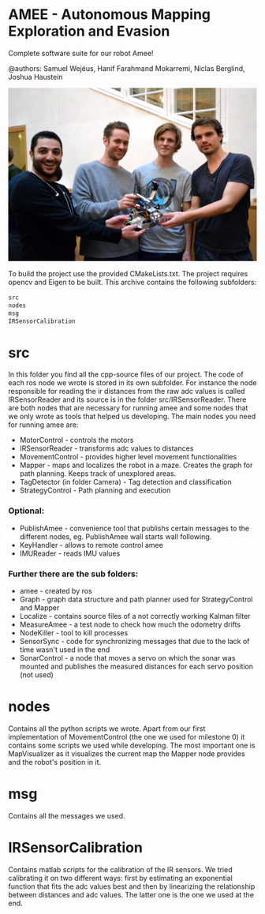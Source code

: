 # AMEE - Autonomous Mapping Exploration and Evasion

Complete software suite for our robot Amee!

@authors: Samuel Wejéus, Hanif Farahmand Mokarremi, Niclas Berglind, Joshua Haustein

![Amee Crew](crew.jpg "Amee Crew")

To build the project use the provided CMakeLists.txt. The project requires opencv and Eigen to be built. This archive contains the following subfolders:

	src
	nodes
	msg
	IRSensorCalibration

# src
In this folder you find all the cpp-source files of our project. The code of each ros node we wrote is stored in its own subfolder. For instance the node responsible for reading the ir distances from the raw adc values is called IRSensorReader and its source is in the folder src/IRSensorReader. There are both nodes that are necessary for running amee and some nodes that we only wrote as tools that helped us developing. The main nodes you need for running amee are:

* MotorControl - controls the motors
* IRSensorReader - transforms adc values to distances
* MovementControl	- provides higher level movement functionalities
* Mapper - maps and localizes the robot in a maze. Creates the graph for path planning. Keeps track of unexplored areas.
* TagDetector (in folder Camera) - Tag detection and classification
* StrategyControl	- Path planning and execution

### Optional:
* PublishAmee	- convenience tool that publishs certain messages to the different nodes, eg. PublishAmee wall starts wall following.
* KeyHandler - allows to remote control amee
* IMUReader - reads IMU values

### Further there are the sub folders:
* amee - created by ros
* Graph - graph data structure and path planner used for StrategyControl and Mapper
* Localize - contains source files of a not correctly working Kalman filter
* MeasureAmee	- a test node to check how much the odometry drifts
* NodeKiller - tool to kill processes
* SensorSync - code for synchronizing messages that due to the lack of time wasn't used in the end
* SonarControl - a node that moves a servo on which the sonar was mounted and publishes the measured distances for each servo position (not used)

# nodes
Contains all the python scripts we wrote.
Apart from our first implementation of MovementControl (the one we used for milestone 0) it contains some scripts we used while developing.
The most important one is MapVisualizer as it visualizes the current map the Mapper node provides and the robot's position in it.

# msg
Contains all the messages we used.

# IRSensorCalibration
Contains matlab scripts for the calibration of the IR sensors. We tried calibrating it on two different ways:
first by estimating an exponential function that fits the adc values best and then by linearizing the relationship between distances
and adc values. The latter one is the one we used at the end.
